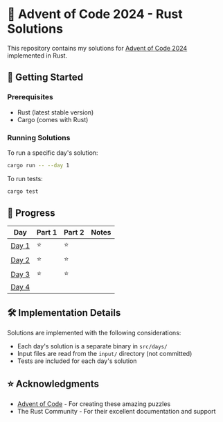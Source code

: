# 🎄 Advent of Code 2024 - Rust Solutions

This repository contains my solutions for [Advent of Code 2024](https://adventofcode.com/2024) implemented in Rust.

## 🚀 Getting Started

### Prerequisites

- Rust (latest stable version)
- Cargo (comes with Rust)

### Running Solutions

To run a specific day's solution:

```bash
cargo run -- --day 1
```

To run tests:

```bash
cargo test
```

## 📝 Progress

| Day                        | Part 1 | Part 2 | Notes |
| -------------------------- | ------ | ------ | ----- |
| [Day 1](src/days/day01.rs) | ⭐     | ⭐     |       |
| [Day 2](src/days/day02.rs) | ⭐     | ⭐     |       |
| [Day 3](src/days/day03.rs) | ⭐     | ⭐     |       |
| [Day 4](src/days/day03.rs) |        |        |       |

## 🛠 Implementation Details

Solutions are implemented with the following considerations:

- Each day's solution is a separate binary in `src/days/`
- Input files are read from the `input/` directory (not committed)
- Tests are included for each day's solution

## ⭐️ Acknowledgments

- [Advent of Code](https://adventofcode.com/) - For creating these amazing puzzles
- The Rust Community - For their excellent documentation and support
